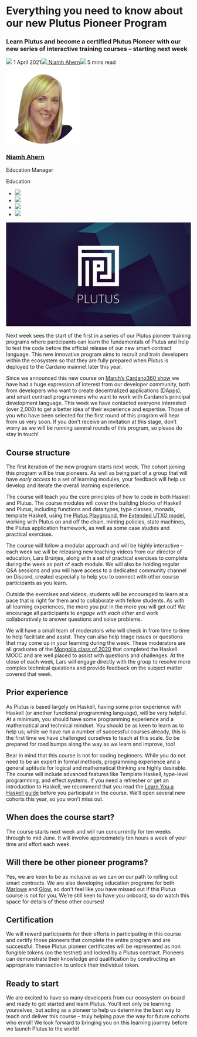 # Everything you need to know about our new Plutus Pioneer Program
### **Learn Plutus and become a certified Plutus Pioneer with our new series of interactive training courses – starting next week**
![](img/2021-04-01-everything-you-need-to-know-about-our-new-plutus-pioneer-program.002.png) 1 April 2021![](img/2021-04-01-everything-you-need-to-know-about-our-new-plutus-pioneer-program.002.png)[ Niamh Ahern](/en/blog/authors/niamh-ahern/page-1/)![](img/2021-04-01-everything-you-need-to-know-about-our-new-plutus-pioneer-program.003.png) 5 mins read

![Niamh Ahern](img/2021-04-01-everything-you-need-to-know-about-our-new-plutus-pioneer-program.004.png)[](/en/blog/authors/niamh-ahern/page-1/)
### [**Niamh Ahern**](/en/blog/authors/niamh-ahern/page-1/)
Education Manager

Education

- ![](img/2021-04-01-everything-you-need-to-know-about-our-new-plutus-pioneer-program.005.png)[](mailto:niamh.ahern@iohk.io "Email")
- ![](img/2021-04-01-everything-you-need-to-know-about-our-new-plutus-pioneer-program.006.png)[](https://www.linkedin.com/in/niamh-ahern-67849949/ "LinkedIn")
- ![](img/2021-04-01-everything-you-need-to-know-about-our-new-plutus-pioneer-program.007.png)[](https://twitter.com/nahern_iohk?lang=en "Twitter")
- ![](img/2021-04-01-everything-you-need-to-know-about-our-new-plutus-pioneer-program.008.png)[](https://github.com/nahern "GitHub")

![Everything you need to know about our new Plutus Pioneer Program](img/2021-04-01-everything-you-need-to-know-about-our-new-plutus-pioneer-program.009.jpeg)

Next week sees the start of the first in a series of our Plutus pioneer training programs where participants can learn the fundamentals of Plutus and help to test the code before the official release of our new smart contract language. This new innovative program aims to recruit and train developers within the ecosystem so that they are fully prepared when Plutus is deployed to the Cardano mainnet later this year.

Since we announced this new course on [March’s Cardano360 show](https://youtu.be/ULBLgPgxtN8?t=3731) we have had a huge expression of interest from our developer community, both from developers who want to create decentralized applications (DApps), and smart contract programmers who want to work with Cardano’s principal development language. This week we have contacted everyone interested (over 2,000) to get a better idea of their experience and expertise. Those of you who have been selected for the first round of this program will hear from us very soon. If you don’t receive an invitation at this stage, don’t worry as we will be running several rounds of this program, so please do stay in touch!
## **Course structure**
The first iteration of the new program starts next week. The cohort joining this program will be true pioneers. As well as being part of a group that will have *early access* to a set of learning modules, your feedback will help us develop and iterate the overall learning experience.

The course will teach you the core principles of how to code in both Haskell and Plutus. The course modules will cover the building blocks of Haskell and Plutus, including functions and data types, type classes, monads, template Haskell, using the [Plutus Playground](https://iohk.io/en/blog/posts/2021/01/25/introducing-the-new-plutus-playground/), the [Extended UTXO model](https://iohk.io/en/blog/posts/2021/03/11/cardanos-extended-utxo-accounting-model/), working with Plutus on and off the chain, minting policies, state machines, the Plutus application framework, as well as some case studies and practical exercises. 

The course will follow a modular approach and will be highly interactive – each week we will be releasing new teaching videos from our director of education, Lars Brünjes, along with a set of practical exercises to complete during the week as part of each module. We will also be holding regular Q&A sessions and you will have access to a dedicated community channel on Discord, created especially to help you to connect with other course participants as you learn. 

Outside the exercises and videos, students will be encouraged to learn at a pace that is right for them and to collaborate with fellow students. As with all learning experiences, the more you put in the more you will get out! We encourage all participants to *engage with each other* and work collaboratively to answer questions and solve problems. 

We will have a small team of moderators who will check in from time to time to help facilitate and assist. They can also help triage issues or questions that may come up in your learning during the week. These moderators are all graduates of the [Mongolia class of 2020](https://iohk.io/en/blog/posts/2020/12/21/online-learning-with-haskell-the-mongolia-class-of-2020/) that completed the Haskell MOOC and are well placed to assist with questions and challenges. At the close of each week, Lars will engage directly with the group to resolve more complex technical questions and provide feedback on the subject matter covered that week. 
## **Prior experience**
As Plutus is based largely on Haskell, having some prior experience with Haskell (or another functional programming language), will be very helpful. At a minimum, you should have some programming experience and a mathematical and technical mindset. You should be as keen to learn as to help us; while we have run a number of successful courses already, this is the first time we have challenged ourselves to teach at this scale. So be prepared for road bumps along the way as we learn and improve, too!

Bear in mind that this course is not for coding beginners. While you do not need to be an expert in formal methods, programming experience and a general aptitude for logical and mathematical thinking are highly desirable. The course will include advanced features like Template Haskell, type-level programming, and effect systems. If you need a refresher or get an introduction to Haskell, we recommend that you read the [Learn You a Haskell guide](http://learnyouahaskell.com/) before you participate in the course. We’ll open several new cohorts this year, so you won’t miss out.
## **When does the course start?**
The course starts next week and will run concurrently for ten weeks through to mid June. It will involve approximately ten hours a week of your time and effort each week. 
## **Will there be other pioneer programs?**
Yes, we are keen to be as inclusive as we can on our path to rolling out smart contracts. We are also developing education programs for both [Marlowe](https://docs.cardano.org/marlowe/learn-about-marlowe) and [Glow](https://developers.cardano.org/en/programming-languages/glow/overview/), so don't feel like you have missed out if this Plutus course is not for you. We’re still keen to have you onboard, so do watch this space for details of these other courses!
## **Certification**
We will reward participants for their efforts in participating in this course and certify those pioneers that complete the entire program and are successful. These Plutus pioneer certificates will be represented as non fungible tokens (on the testnet) and locked by a Plutus contract. Pioneers can demonstrate their knowledge and qualification by constructing an appropriate transaction to unlock their individual token.
## **Ready to start**
We are excited to have so many developers from our ecosystem on board and ready to get started and learn Plutus. You’ll not only be learning yourselves, but acting as a pioneer to help us determine the best way to teach and deliver this course – truly helping pave the way for future cohorts who enroll! We look forward to bringing you on this learning journey before we launch Plutus to the world!

